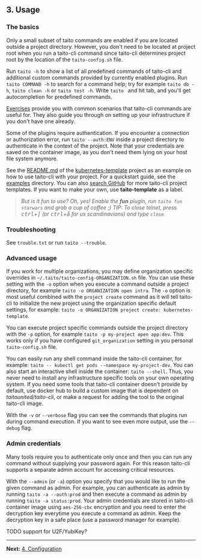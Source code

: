 ## 3. Usage

### The basics

Only a small subset of taito commands are enabled if you are located outside a project directory. However, you don't need to be located at project root when you run a taito-cli command since taito-cli determines project root by the location of the `taito-config.sh` file.

Run `taito -h` to show a list of all predefined commands of taito-cli and additional custom commands provided by currently enabled plugins. Run `taito COMMAND -h` to search for a command help; try for example `taito db -h`, `taito clean -h` or `taito test -h`. Write `taito ` and hit tab, and you'll get autocompletion for predefined commands.

[Exercises](https://github.com/TaitoUnited/taito-cli/tree/master/exercises) provide you with common scenarios that taito-cli commands are useful for. They also guide you through on setting up your infrastructure if you don't have one already.

Some of the plugins require authentication. If you encounter a connection or authorization error, run `taito --auth:ENV` inside a project directory to authenticate in the context of the project. Note that your credentials are saved on the container image, as you don't need them lying on your host file system anymore.

See the [README.md](https://github.com/TaitoUnited/kubernetes-template#readme) of the [kubernetes-template](https://github.com/TaitoUnited/kubernetes-template) project as an example on how to use taito-cli with your project. For a quickstart guide, see the [examples](https://github.com/TaitoUnited/taito-cli/tree/master/examples) directory. You can also [search GitHub](https://github.com/search?q=topic%3Ataito-template&type=Repositories) for more taito-cli project templates. If you want to make your own, use **taito-template** as a label.

> *But is it fun to use? Oh, yes! Enable the **fun** plugin, run `taito fun starwars` and grab a cup of coffee ;) TIP: To close telnet, press <kbd>ctrl</kbd>+<kbd>]</kbd> (or <kbd>ctrl</kbd>+<kbd>å</kbd> for us scandinavians) and type `close`.*

### Troubleshooting

See `trouble.txt` or run `taito --trouble`.

### Advanced usage

If you work for multiple organizations, you may define organization specific overrides in `~/.taito/taito-config-ORGANIZATION.sh` file. You can use these setting with the `-o` option when you execute a command outside a project directory, for example `taito -o ORGANIZATION open intra`. The `-o` option is most useful combined with the `project create` command as it will tell taito-cli to initialize the new project using the organization specific default settings, for example: `taito -o ORGANIZATION project create: kubernetes-template`.

You can execute project specific commands outside the project directory with the `-p` option, for example `taito -p my-project open app:dev`. This works only if you have configured `git_organization` setting in you personal `taito-config.sh` file.

You can easily run any shell command inside the taito-cli container, for example: `taito -- kubectl get pods --namespace my-project-dev`. You can also start an interactive shell inside the container: `taito --shell`. Thus, you never need to install any infrastructure specific tools on your own operating system. If you need some tools that taito-cli container doesn't provide by default, use docker hub to build a custom image that is dependent on *taitounited/taito-cli*, or make a request for adding the tool to the original taito-cli image.

With the `-v` or `--verbose` flag you can see the commands that plugins run during command execution. If you want to see even more output, use the `--debug` flag.

### Admin credentials

Many tools require you to authenticate only once and then you can run any command without supplying your password again. For this reason taito-cli supports a separate admin account for accessing critical resources.

With the `--admin` (or `-a`) option you specify that you would like to run the given command as admin. For example, you can authenticate as admin by running `taito -a --auth:prod` and then execute a command as admin by running `taito -a status:prod`. Your admin credentials are stored in taito-cli container image using `aes-256-cbc` encryption and you need to enter the decryption key everytime you execute a command as admin. Keep the decryption key in a safe place (use a password manager for example).

TODO support for U2F/YubiKey?

---

**Next:** [4. Configuration](04-configuration.md)
